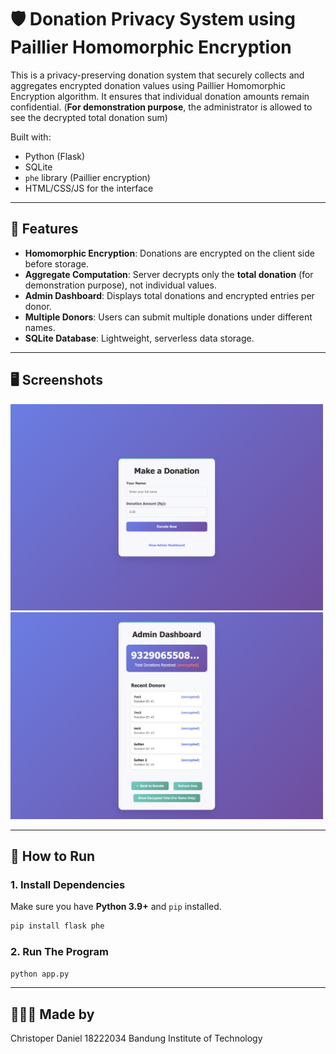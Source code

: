 # 🛡️ Donation Privacy System using Paillier Homomorphic Encryption

This is a privacy-preserving donation system that securely collects and aggregates encrypted donation values using Paillier Homomorphic Encryption algorithm. It ensures that individual donation amounts remain confidential. (**For demonstration purpose**, the administrator is allowed to see the decrypted total donation sum)

Built with:
- Python (Flask)
- SQLite
- `phe` library (Paillier encryption)
- HTML/CSS/JS for the interface

---

## 📌 Features

- **Homomorphic Encryption**: Donations are encrypted on the client side before storage.
- **Aggregate Computation**: Server decrypts only the **total donation** (for demonstration purpose), not individual values.
- **Admin Dashboard**: Displays total donations and encrypted entries per donor.
- **Multiple Donors**: Users can submit multiple donations under different names.
- **SQLite Database**: Lightweight, serverless data storage.

---

## 🖥️ Screenshots

<img src="./Image_DonatePage.png" width="500" alt="Admin Dashboard"/>
<img src="./Image_AdminPage.png" width="500" alt="Admin Dashboard"/>

---

## 🚀 How to Run

### 1. Install Dependencies

Make sure you have **Python 3.9+** and `pip` installed.

```bash
pip install flask phe
```

### 2. Run The Program
```bash
python app.py
```

---

## 👱🏻‍♂️ Made by

Christoper Daniel
18222034
Bandung Institute of Technology